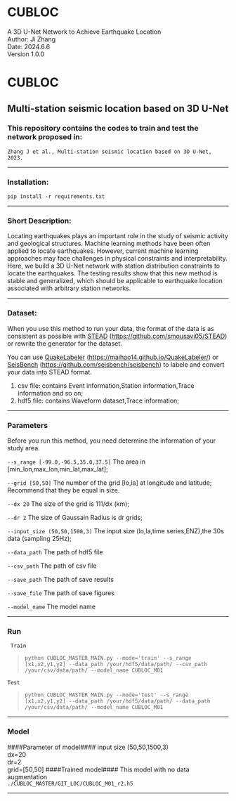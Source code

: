 # CUBLOC
A 3D U-Net Network to Achieve Earthquake Location       
Author: Ji Zhang  
Date: 2024.6.6  
Version 1.0.0  

# CUBLOC   
## Multi-station seismic location based on 3D U-Net

### This repository contains the codes to train and test the network proposed in:             

`Zhang J et al., Multi-station seismic location based on 3D U-Net, 2023.`
      
------------------------------------------- 
### Installation:

`pip install -r requirements.txt`
   
------------------------------------------- 
### Short Description:

Locating earthquakes plays an important role in the study of seismic activity and geological structures. Machine learning methods have been often applied to locate earthquakes. However, current machine learning approaches may face challenges in physical constraints and interpretability. Here, we build a 3D U-Net network with station distribution constraints to locate the earthquakes. The testing results show that this new method is stable and generalized, which should be applicable to earthquake location associated with arbitrary station networks.

------------------------------------------- 
### Dataset:

When you use this method to run your data, the format of the data is as consistent as possible with [STEAD](https://github.com/smousavi05/STEAD) (https://github.com/smousavi05/STEAD) or rewrite the generator for the dataset.

You can use [QuakeLabeler](https://maihao14.github.io/QuakeLabeler/) (https://maihao14.github.io/QuakeLabeler/) or [SeisBench](https://github.com/seisbench/seisbench) (https://github.com/seisbench/seisbench) to labele and convert your data into STEAD format. 

1. csv file: contains Event information,Station information,Trace information and so on; 
2. hdf5 file: contains Waveform dataset,Trace information;

------------------------------------------- 
### Parameters
Before you run this method, you need determine the information of your study area.

`--s_range [-99.0,-96.5,35.0,37.5]` 
The area in [min_lon,max_lon,min_lat,max_lat];      

`--grid [50,50]`
The number of the grid [lo,la] at longitude and latitude;
Recommend that they be equal in size.

`--dx 20` 
The size of the grid is 111/dx (km);

`--dr 2`
The size of Gaussain Radius is dr grids;

`--input_size (50,50,1500,3)`
The input size (lo,la,time series,ENZ),the 30s data (sampling 25Hz); 

`--data_path`
The path of hdf5 file

`--csv_path`
The path of csv file

`--save_path`
The path of save results

`--save_file`
The path of save figures

`--model_name`
The model name


------------------------------------------- 
### Run

` Train`
>     python CUBLOC_MASTER_MAIN.py --mode='train' --s_range [x1,x2,y1,y2] --data_path /your/hdf5/data/path/ --csv_path /your/csv/data/path/ --model_name CUBLOC_M01

`Test`
>     python CUBLOC_MASTER_MAIN.py --mode='test' --s_range [x1,x2,y1,y2] --data_path /your/hdf5/data/path/ --data_path /your/csv/data/path/ --model_name CUBLOC_M01

------------------------------------------- 
### Model
####Parameter of model####
input size (50,50,1500,3)   
dx=20  
dr=2   
grid=[50,50] 
####Trained model####
This model with no data augmentation   
`./CUBLOC_MASTER/GIT_LOC/CUBLOC_M01_r2.h5`

------------------------------------------- 
